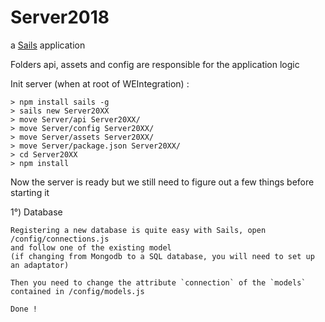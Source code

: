 # Server2018

a [Sails](http://sailsjs.org) application

Folders api, assets and config are responsible for the application logic

Init server (when at root of WEIntegration) :

	> npm install sails -g
	> sails new Server20XX
	> move Server/api Server20XX/
	> move Server/config Server20XX/
	> move Server/assets Server20XX/
	> move Server/package.json Server20XX/
	> cd Server20XX
	> npm install
	
Now the server is ready but we still need to figure out a few things before starting it

1°) Database
	
	Registering a new database is quite easy with Sails, open /config/connections.js
	and follow one of the existing model
	(if changing from Mongodb to a SQL database, you will need to set up an adaptator)
	
	Then you need to change the attribute `connection` of the `models` contained in /config/models.js
	
	Done !
	
